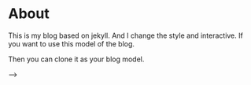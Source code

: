 # About

This is my blog based on jekyll. And I change the style and interactive.
If you want to use this model of the blog.

Then you can clone it as your blog model.




-->
